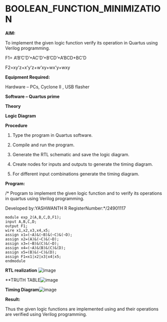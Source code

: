 # BOOLEAN_FUNCTION_MINIMIZATION

**AIM:**

To implement the given logic function verify its operation in Quartus using Verilog programming.

F1= A’B’C’D’+AC’D’+B’CD’+A’BCD+BC’D 

F2=xy’z+x’y’z+w’xy+wx’y+wxy

**Equipment Required:**

Hardware – PCs, Cyclone II , USB flasher

**Software – Quartus prime**

**Theory**

**Logic Diagram**

**Procedure**

1.	Type the program in Quartus software.

2.	Compile and run the program.

3.	Generate the RTL schematic and save the logic diagram.

4.	Create nodes for inputs and outputs to generate the timing diagram.

5.	For different input combinations generate the timing diagram.


**Program:**

/* Program to implement the given logic function and to verify its operations in quartus using Verilog programming. 

Developed by:YASHWANTH R RegisterNumber:*/24901117
```
module exp_2(A,B,C,D,F1);
input A,B,C,D;
output F1;
wire x1,x2,x3,x4,x5;
assign x1=(~A)&(~B)&(~C)&(~D);
assign x2=(A)&(~C)&(~D);
assign x3=(~B)&(C)&(~D);
assign x4=(~A)&(B)&(C)&(D);
assign x5=(B)&(~C)&(D);
assign F1=x1|x2|x3|x4|x5;
endmodule
```


**RTL realization**
![image](https://github.com/user-attachments/assets/5308c1b5-74f1-4cfb-ac3f-15701fed2b16)


**TRUTH TABLE![image](https://github.com/user-attachments/assets/2666d956-e4bc-4a23-81c2-d1813397766b)






**Timing Diagram**![image](https://github.com/user-attachments/assets/7cbd195f-ba68-4d4b-997e-388fc095598a)


**Result:**

Thus the given logic functions are implemented using and their operations are verified using Verilog programming.


